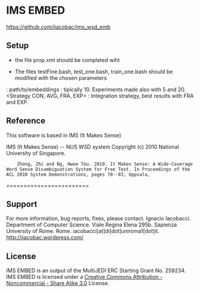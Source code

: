 # IMS EMBED

https://github.com/iiacobac/ims_wsd_emb

## Setup

* the file prop.xml should be completed wiht

<param name="dictionary_path" value="/path/to/dict"/>

* The files testFine.bash, test_one.bash, train_one.bash should be modified with the chosen parameters

<embeddingsPath> : path/to/embeddings
<WindowsSize> : tipically 10. Experiments made also with 5 and 20.
<Strategy CON, AVG, FRA, EXP> : Integration strategy, best results with FRA and EXP.


## Reference

This software is based in IMS (It Makes Sense) 

IMS (It Makes Sense) -- NUS WSD system
Copyright (c) 2010 National University of Singapore.

        Zhong, Zhi and Ng, Hwee Tou. 2010. It Makes Sense: A Wide-Coverage Word Sense Disambiguation System for Free Text. In Proceedings of the ACL 2010 System Demonstrations, pages 78--83, Uppsala,

========================

## Support

For more information, bug reports, fixes, please contact.
Ignacio Iacobacci.
Department of Computer Science.
Viale Regina Elena 295b.
Sapienza University of Rome.
Rome. 
iacobacci[at]di[dot]uniroma1[dot]it.
http://iiacobac.wordpress.com/

## License

IMS EMBED is an output of the MultiJEDI ERC Starting Grant No. 259234. IMS EMBED is licensed under a [Creative Commons Attribution - Noncommercial - Share Alike 3.0](http://creativecommons.org/licenses/by-nc-sa/3.0/) License.
